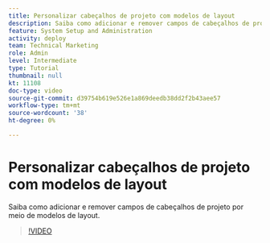 ```yaml
---
title: Personalizar cabeçalhos de projeto com modelos de layout
description: Saiba como adicionar e remover campos de cabeçalhos de projeto por meio de modelos de layout.
feature: System Setup and Administration
activity: deploy
team: Technical Marketing
role: Admin
level: Intermediate
type: Tutorial
thumbnail: null
kt: 11108
doc-type: video
source-git-commit: d39754b619e526e1a869deedb38dd2f2b43aee57
workflow-type: tm+mt
source-wordcount: '38'
ht-degree: 0%

---
```


# Personalizar cabeçalhos de projeto com modelos de layout

Saiba como adicionar e remover campos de cabeçalhos de projeto por meio de modelos de layout.

>[!VIDEO](https://video.tv.adobe.com/v/3409081)
